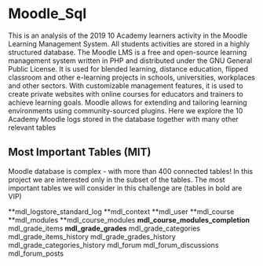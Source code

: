 # Moodle_Sql

This is an analysis of the 2019 10 Academy learners activity in the Moodle Learning Management System. All students activities are stored in a highly structured database.
The Moodle LMS  is a free and open-source learning management system written in PHP and distributed under the GNU General Public License. It is used for blended learning, distance education, flipped classroom and other e-learning projects in schools, universities, workplaces and other sectors. With customizable management features, it is used to create private websites with online courses for educators and trainers to achieve learning goals. Moodle allows for extending and tailoring learning environments using community-sourced plugins.
Here we explore the 10 Academy Moodle logs stored in the database together with many other relevant tables

## Most Important Tables (MIT)
Moodle database is complex - with more than 400 connected tables! In this project we are interested only in the subset of the tables. The most important tables we will consider in this challenge are (tables in bold are VIP)

**mdl_logstore_standard_log
**mdl_context
**mdl_user
**mdl_course
**mdl_modules 
**mdl_course_modules
**mdl_course_modules_completion** 
mdl_grade_items
**mdl_grade_grades**
mdl_grade_categories
mdl_grade_items_history
mdl_grade_grades_history
mdl_grade_categories_history
mdl_forum
mdl_forum_discussions
mdl_forum_posts
